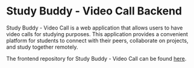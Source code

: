 # Study Buddy - Video Call Backend

Study Buddy - Video Call is a web application that allows users to have video calls for studying purposes. This application provides a convenient platform for students to connect with their peers, collaborate on projects, and study together remotely.

The frontend repository for Study Buddy - Video Call can be found [here](https://github.com/rabees/videocall-frontend).
